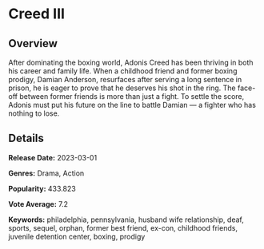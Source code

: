# Creed III

## Overview

 After dominating the boxing world, Adonis Creed has been thriving in both his career and family life. When a childhood friend and former boxing prodigy, Damian Anderson, resurfaces after serving a long sentence in prison, he is eager to prove that he deserves his shot in the ring. The face-off between former friends is more than just a fight. To settle the score, Adonis must put his future on the line to battle Damian — a fighter who has nothing to lose.

## Details

**Release Date:** 2023-03-01

**Genres:** Drama, Action

**Popularity:** 433.823

**Vote Average:** 7.2

**Keywords:** philadelphia, pennsylvania, husband wife relationship, deaf, sports, sequel, orphan, former best friend, ex-con, childhood friends, juvenile detention center, boxing, prodigy

